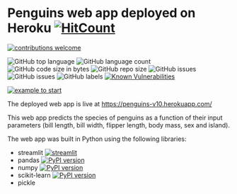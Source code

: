# Penguins web app deployed on Heroku [![HitCount](http://hits.dwyl.com/sergiomora03/penguins-heroku.svg)](http://hits.dwyl.com/sergiomora03/penguins-heroku)

[![contributions welcome](https://img.shields.io/badge/contributions-welcome-brightgreen.svg?style=flat)](https://github.com/sergiomora03/penguins-heroku/issues)

![GitHub top language](https://img.shields.io/github/languages/top/sergiomora03/penguins-heroku) ![GitHub language count](https://img.shields.io/github/languages/count/sergiomora03/penguins-heroku) ![GitHub code size in bytes](https://img.shields.io/github/languages/code-size/sergiomora03/penguins-heroku) ![GitHub repo size](https://img.shields.io/github/repo-size/sergiomora03/penguins-heroku) ![GitHub issues](https://img.shields.io/github/issues/sergiomora03/penguins-heroku) ![GitHub issues](https://img.shields.io/github/issues-raw/sergiomora03/penguins-heroku) ![GitHub labels](https://img.shields.io/github/labels/sergiomora03/penguins-heroku/documentation) [![Known Vulnerabilities](https://snyk.io/test/github/sergiomora03/penguins-heroku/badge.svg?targetFile=requirements.txt)](https://snyk.io/test/github/sergiomora03/penguins-heroku?targetFile=requirements.txt)

[![example to start](https://img.shields.io/badge/start%20with-why%3F-brightgreen.svg?style=flat)](http://www.ted.com/talks/simon_sinek_how_great_leaders_inspire_action)

The deployed web app is live at https://penguins-v10.herokuapp.com/

This web app predicts the species of penguins as a function of their input parameters (bill length, bill width, flipper length, body mass, sex and island).

The web app was built in Python using the following libraries:
* streamlit [![streamlit](https://badge.fury.io/py/streamlit.svg)](https://badge.fury.io/py/streamlit)
* pandas [![PyPI version](https://badge.fury.io/py/pandas.svg)](https://badge.fury.io/py/pandas)
* numpy [![PyPI version](https://badge.fury.io/py/numpy.svg)](https://badge.fury.io/py/numpy)
* scikit-learn [![PyPI version](https://badge.fury.io/py/scikit-learn.svg)](https://badge.fury.io/py/scikit-learn)
* pickle 

